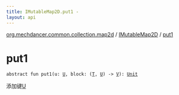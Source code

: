 ```yaml
---
title: IMutableMap2D.put1 - 
layout: api
---
```


<div class='api-docs-breadcrumbs'><a href="../index.html">org.mechdancer.common.collection.map2d</a> / <a href="index.html">IMutableMap2D</a> / <a href="./put1.html">put1</a></div>

# put1

<div class="signature"><code><span class="keyword">abstract</span> <span class="keyword">fun </span><span class="identifier">put1</span><span class="symbol">(</span><span class="parameterName" id="org.mechdancer.common.collection.map2d.IMutableMap2D$put1(org.mechdancer.common.collection.map2d.IMutableMap2D.U, kotlin.Function2((org.mechdancer.common.collection.map2d.IMutableMap2D.T, org.mechdancer.common.collection.map2d.IMutableMap2D.U, org.mechdancer.common.collection.map2d.IMutableMap2D.V)))/u">u</span><span class="symbol">:</span>&nbsp;<a href="index.html#U"><span class="identifier">U</span></a><span class="symbol">, </span><span class="parameterName" id="org.mechdancer.common.collection.map2d.IMutableMap2D$put1(org.mechdancer.common.collection.map2d.IMutableMap2D.U, kotlin.Function2((org.mechdancer.common.collection.map2d.IMutableMap2D.T, org.mechdancer.common.collection.map2d.IMutableMap2D.U, org.mechdancer.common.collection.map2d.IMutableMap2D.V)))/block">block</span><span class="symbol">:</span>&nbsp;<span class="symbol">(</span><a href="index.html#T"><span class="identifier">T</span></a><span class="symbol">,</span>&nbsp;<a href="index.html#U"><span class="identifier">U</span></a><span class="symbol">)</span>&nbsp;<span class="symbol">-&gt;</span>&nbsp;<a href="index.html#V"><span class="identifier">V</span></a><span class="symbol">)</span><span class="symbol">: </span><a href="https://kotlinlang.org/api/latest/jvm/stdlib/kotlin/-unit/index.html"><span class="identifier">Unit</span></a></code></div>

添加键<a href="index.html#U">U</a>

